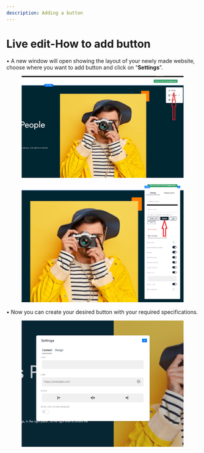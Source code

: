 ```yaml
---
description: Adding a button
---
```


# Live edit-How to add button

&#x20;• A new window will open showing the layout of your newly made website, choose where you want to add button and click on “**Settings**”.

<figure><img src=".gitbook/assets/Settings Layout 2.png" alt=""><figcaption></figcaption></figure>

<figure><img src=".gitbook/assets/Settings layout 3.png" alt=""><figcaption></figcaption></figure>

• Now you can create your desired button with your required specifications.

<figure><img src=".gitbook/assets/image (58).png" alt=""><figcaption></figcaption></figure>


